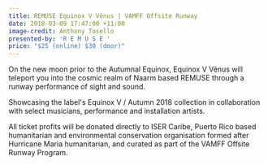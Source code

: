 ```yaml
---
title: REMUSE Equinox V Vênus | VAMFF Offsite Runway
date: 2018-03-09 17:47:00 +11:00
image-credit: Anthony Tosello
presented-by: 'R E M U S E '
price: "$25 (online) $30 (door)"
---
```


On the new moon prior to the Autumnal Equinox, Equinox V Vênus will teleport you into the cosmic realm of Naarm based REMUSE through a runway performance of sight and sound. 

Showcasing the label's Equinox V / Autumn 2018 collection in collaboration with select musicians, performance and installation artists. 

All ticket profits will be donated directly to ISER Caribe, Puerto Rico based humanitarian and environmental conservation organisation formed after Hurricane Maria humanitarian, and curated as part of the VAMFF Offsite Runway Program.